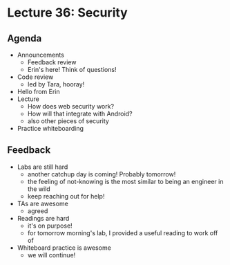 # Lecture 36: Security

## Agenda
- Announcements
    - Feedback review
    - Erin's here! Think of questions!
- Code review
    - led by Tara, hooray!
- Hello from Erin
- Lecture
    - How does web security work?
    - How will that integrate with Android?
    - also other pieces of security
- Practice whiteboarding

## Feedback
- Labs are still hard
    - another catchup day is coming! Probably tomorrow!
    - the feeling of not-knowing is the most similar to being an engineer in the wild
    - keep reaching out for help!
- TAs are awesome
    - agreed
- Readings are hard
    - it's on purpose!
    - for tomorrow morning's lab, I provided a useful reading to work off of
- Whiteboard practice is awesome
    - we will continue!
